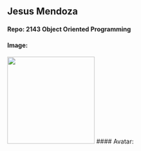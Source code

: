 ## Jesus Mendoza
#### Repo: 2143 Object Oriented Programming
#### Image:
<img src="https://ca.slack-edge.com/TBMBG710S-U07J6EFCBTR-ef25ca4db77f-512" width="200">
#### Avatar:
<img src="https://avatars.githubusercontent.com/u/162663012s=400&u=d33c92fb8cc40c36474756198806585946fb1596&v=4" width="75>
